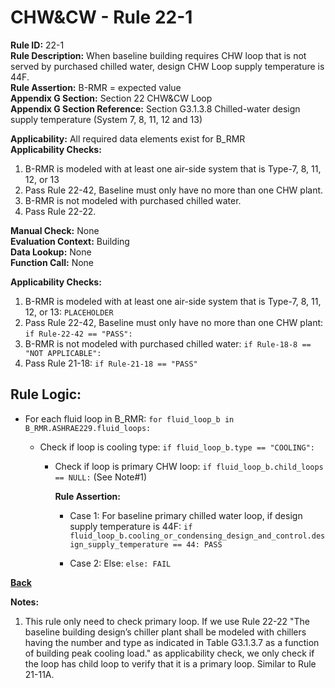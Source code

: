 
# CHW&CW - Rule 22-1  

**Rule ID:** 22-1  
**Rule Description:** When baseline building requires CHW loop that is not served by purchased chilled water, design CHW Loop supply temperature is 44F.  
**Rule Assertion:** B-RMR = expected value  
**Appendix G Section:** Section 22 CHW&CW Loop  
**Appendix G Section Reference:** Section G3.1.3.8 Chilled-water design supply temperature (System 7, 8, 11, 12 and 13)  

**Applicability:** All required data elements exist for B_RMR  
**Applicability Checks:**  

1. B-RMR is modeled with at least one air-side system that is Type-7, 8, 11, 12, or 13
2. Pass Rule 22-42, Baseline must only have no more than one CHW plant.
3. B-RMR is not modeled with purchased chilled water.
4. Pass Rule 22-22.

**Manual Check:** None  
**Evaluation Context:** Building  
**Data Lookup:** None  
**Function Call:** None  

**Applicability Checks:**  

1. B-RMR is modeled with at least one air-side system that is Type-7, 8, 11, 12, or 13: `PLACEHOLDER`
2. Pass Rule 22-42, Baseline must only have no more than one CHW plant: `if Rule-22-42 == "PASS":`
3. B-RMR is not modeled with purchased chilled water: `if Rule-18-8 == "NOT APPLICABLE":`  
4. Pass Rule 21-18: `if Rule-21-18 == "PASS"`  

## Rule Logic:  

- For each fluid loop in B_RMR: `for fluid_loop_b in B_RMR.ASHRAE229.fluid_loops:`

  - Check if loop is cooling type: `if fluid_loop_b.type == "COOLING":`

    - Check if loop is primary CHW loop: `if fluid_loop_b.child_loops == NULL:` (See Note#1)

      **Rule Assertion:**

      - Case 1: For baseline primary chilled water loop, if design supply temperature is 44F: `if fluid_loop_b.cooling_or_condensing_design_and_control.design_supply_temperature == 44: PASS`

      - Case 2: Else: `else: FAIL`

**[Back](../_toc.md)**

**Notes:**

1. This rule only need to check primary loop. If we use Rule 22-22 "The baseline building design’s chiller plant shall be modeled with chillers having the number and type as indicated in Table G3.1.3.7 as a function of building peak cooling load." as applicability check, we only check if the loop has child loop to verify that it is a primary loop. Similar to Rule 21-11A.
